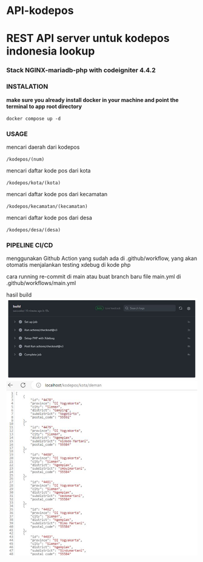 # API-kodepos

# REST API server untuk kodepos indonesia lookup

### Stack NGINX-mariadb-php with codeigniter 4.4.2

### INSTALATION

**make sure you already install docker in your machine and point the terminal to app root directory**

`docker compose up -d`

### USAGE

mencari daerah dari kodepos

`/kodepos/(num)`

mencari daftar kode pos dari kota

`/kodepos/kota/(kota)`

mencari daftar kode pos dari kecamatan

`/kodepos/kecamatan/(kecamatan)`

mencari daftar kode pos dari desa

`/kodepos/desa/(desa)`

### PIPELINE CI/CD

menggunakan Github Action yang sudah ada di .github/workflow, yang akan otomatis menjalankan testing xdebug di kode php

cara running
re-commit di main atau buat branch baru file main.yml di .github/workflows/main.yml

hasil build
![alt text](readme/1.JPG)
![alt text](readme/2.JPG)
